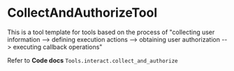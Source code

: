 # CollectAndAuthorizeTool

This is a tool template for tools based on the process of 
"collecting user information --> defining execution actions --> obtaining user authorization --> executing callback operations"

Refer to **Code docs** `Tools.interact.collect_and_authorize`